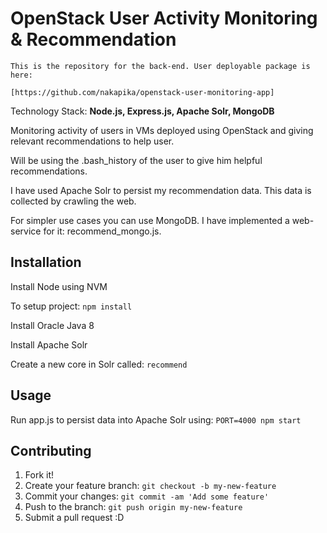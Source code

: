 # OpenStack User Activity Monitoring & Recommendation

```
This is the repository for the back-end. User deployable package is here:

[https://github.com/nakapika/openstack-user-monitoring-app]
```

Technology Stack: **Node.js, Express.js, Apache Solr, MongoDB**

Monitoring activity of users in VMs deployed using OpenStack and giving relevant recommendations to help user.

Will be using the .bash_history of the user to give him helpful recommendations.

I have used Apache Solr to persist my recommendation data. This data is collected by crawling the web.

For simpler use cases you can use MongoDB. I have implemented a web-service for it: recommend_mongo.js.

## Installation

Install Node using NVM

To setup project: `npm install`

Install Oracle Java 8

Install Apache Solr

Create a new core in Solr called: `recommend`

## Usage

Run app.js to persist data into Apache Solr using: `PORT=4000 npm start`

## Contributing

1. Fork it!
2. Create your feature branch: `git checkout -b my-new-feature`
3. Commit your changes: `git commit -am 'Add some feature'`
4. Push to the branch: `git push origin my-new-feature`
5. Submit a pull request :D

